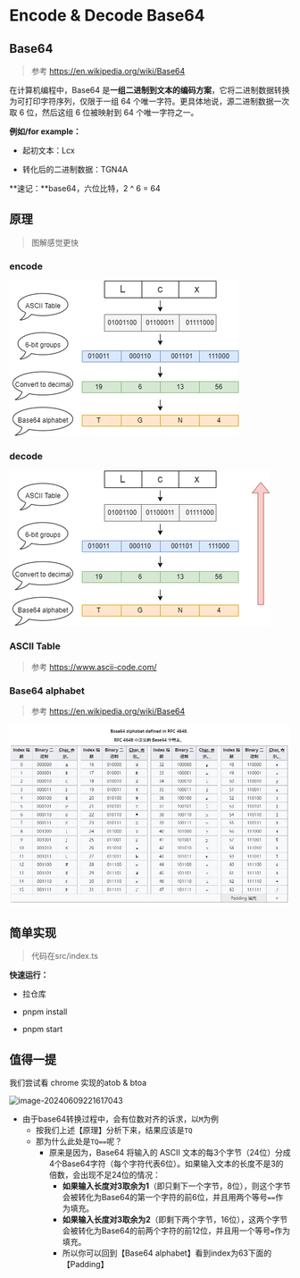 # Encode & Decode Base64

## Base64

> 参考 https://en.wikipedia.org/wiki/Base64

在计算机编程中，Base64 是**一组二进制到文本的编码方案**，它将二进制数据转换为可打印字符序列，仅限于一组 64 个唯一字符。更具体地说，源二进制数据一次取 6 位，然后这组 6 位被映射到 64 个唯一字符之一。

**例如/for example：**

- 起初文本：Lcx

- 转化后的二进制数据：TGN4A

**速记：**base64，六位比特，2 ^ 6 = 64

## 原理

> 图解感觉更快

### encode

![base64encode](./images/base64-encode.png)

### decode

![base64decode](./images/base64-decode.png)

### ASCII Table

> 参考 https://www.ascii-code.com/

### Base64 alphabet

> 参考 https://en.wikipedia.org/wiki/Base64

![image-20240609221010891](./images/base64-alphabet.png)

## 简单实现

> 代码在src/index.ts

**快速运行：**

- 拉仓库

- pnpm install
- pnpm start

## 值得一提

我们尝试看 chrome 实现的atob & btoa

![image-20240609221617043](../../../Md文件/Md照片/image-20240609221617043.png)

- 由于base64转换过程中，会有位数对齐的诉求，以`M`为例
  - 按我们上述【原理】分析下来，结果应该是`TQ`
  - 那为什么此处是`TQ==`呢？
    - 原来是因为，Base64 将输入的 ASCII 文本的每3个字节（24位）分成4个Base64字符（每个字符代表6位）。如果输入文本的长度不是3的倍数，会出现不足24位的情况：
      - **如果输入长度对3取余为1**（即只剩下一个字节，8位），则这个字节会被转化为Base64的第一个字符的前6位，并且用两个等号`==`作为填充。
      - **如果输入长度对3取余为2**（即剩下两个字节，16位），这两个字节会被转化为Base64的前两个字符的前12位，并且用一个等号`=`作为填充。
      - 所以你可以回到【Base64 alphabet】看到index为63下面的【Padding】